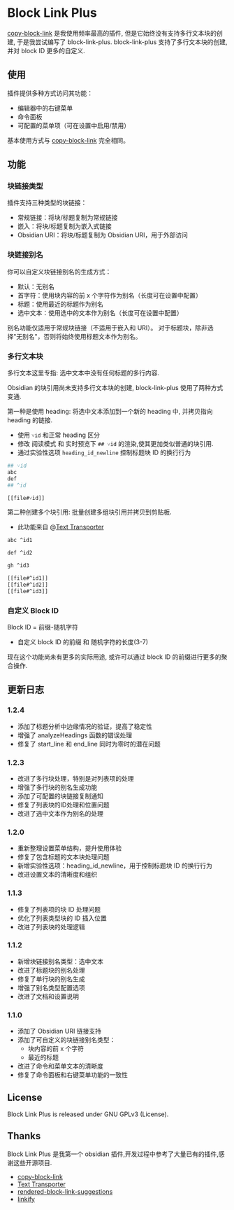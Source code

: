# Block Link Plus

[copy-block-link](https://github.com/mgmeyers/obsidian-copy-block-link/tree/main) 是我使用频率最高的插件, 但是它始终没有支持多行文本块的创建, 于是我尝试编写了 block-link-plus. block-link-plus 支持了多行文本块的创建, 并对 block ID 更多的自定义.

## 使用

插件提供多种方式访问其功能：
- 编辑器中的右键菜单
- 命令面板
- 可配置的菜单项（可在设置中启用/禁用）

基本使用方式与 [copy-block-link](https://github.com/mgmeyers/obsidian-copy-block-link/tree/main) 完全相同。

## 功能

### 块链接类型

插件支持三种类型的块链接：
- 常规链接：将块/标题复制为常规链接
- 嵌入：将块/标题复制为嵌入式链接
- Obsidian URI：将块/标题复制为 Obsidian URI，用于外部访问

### 块链接别名

你可以自定义块链接别名的生成方式：
- 默认：无别名
- 首字符：使用块内容的前 x 个字符作为别名（长度可在设置中配置）
- 标题：使用最近的标题作为别名
- 选中文本：使用选中的文本作为别名（长度可在设置中配置）

别名功能仅适用于常规块链接（不适用于嵌入和 URI）。
对于标题块，除非选择"无别名"，否则将始终使用标题文本作为别名。

### 多行文本块

多行文本这里专指: 选中文本中没有任何标题的多行内容.

Obsidian 的块引用尚未支持多行文本块的创建, block-link-plus 使用了两种方式变通.

第一种是使用 heading: 将选中文本添加到一个新的 heading 中, 并拷贝指向 heading 的链接.
- 使用 `˅id` 和正常 heading 区分
- 修改 阅读模式 和 实时预览下 `## ˅id` 的渲染,使其更加类似普通的块引用.
- 通过实验性选项 `heading_id_newline` 控制标题块 ID 的换行行为

```bash
## ˅id
abc
def
## ^id

[[file#˅id]]
```

第二种创建多个块引用: 批量创建多组块引用并拷贝到剪贴板.
- 此功能来自 @[Text Transporter](https://github.com/TfTHacker/obsidian42-text-transporter)

```bash
abc ^id1

def ^id2

gh ^id3

[[file#^id1]]
[[file#^id2]]
[[file#^id3]]
```

### 自定义 Block ID

Block ID = 前缀-随机字符
- 自定义 block ID 的前缀 和 随机字符的长度(3-7)

现在这个功能尚未有更多的实际用途, 或许可以通过 block ID 的前缀进行更多的聚合操作.

## 更新日志

### 1.2.4
- 添加了标题分析中边缘情况的验证，提高了稳定性
- 增强了 analyzeHeadings 函数的错误处理
- 修复了 start_line 和 end_line 同时为零时的潜在问题

### 1.2.3
- 改进了多行块处理，特别是对列表项的处理
- 增强了多行块的别名生成功能
- 添加了可配置的块链接复制通知
- 修复了列表块的ID处理和位置问题
- 改进了选中文本作为别名的处理

### 1.2.0
- 重新整理设置菜单结构，提升使用体验
- 修复了包含标题的文本块处理问题
- 新增实验性选项：heading_id_newline，用于控制标题块 ID 的换行行为
- 改进设置文本的清晰度和组织

### 1.1.3
- 修复了列表项的块 ID 处理问题
- 优化了列表类型块的 ID 插入位置
- 改进了列表块的处理逻辑

### 1.1.2
- 新增块链接别名类型：选中文本
- 改进了标题块的别名处理
- 修复了单行块的别名生成
- 增强了别名类型配置选项
- 改进了文档和设置说明

### 1.1.0
- 添加了 Obsidian URI 链接支持
- 添加了可自定义的块链接别名类型：
  - 块内容的前 x 个字符
  - 最近的标题
- 改进了命令和菜单文本的清晰度
- 修复了命令面板和右键菜单功能的一致性

## License

Block Link Plus is released under GNU GPLv3 (License).

## Thanks

Block Link Plus 是我第一个 obsidian 插件,开发过程中参考了大量已有的插件,感谢这些开源项目.
- [copy-block-link](https://github.com/mgmeyers/obsidian-copy-block-link/tree/main)
- [Text Transporter](https://tfthacker.com/transporter)
- [rendered-block-link-suggestions](https://github.com/RyotaUshio/obsidian-rendered-block-link-suggestions)
- [linkify](https://github.com/matthewhchan/linkify)